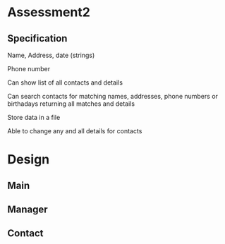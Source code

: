 # Assessment2
Specification
--
Name, Address, date (strings)

Phone number

Can show list of all contacts and details

Can search contacts for matching names, addresses, phone numbers or birthadays returning all matches and details

Store data in a file

Able to change any and all details for contacts

Design
=
Main
-
Manager
-
Contact
-
